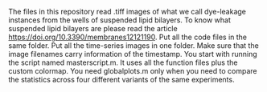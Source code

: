 The files in this repository read .tiff images of what we call dye-leakage instances from the wells of suspended lipid bilayers. To know what suspended lipid bilayers are please read the article https://doi.org/10.3390/membranes12121190.
Put all the code files in the same folder.
Put all the time-series images in one folder.
Make sure that the image filenames carry information of the timestamp.
You start with running the script named masterscript.m. It uses all the function files plus the custom colormap.
You need globalplots.m only when you need to compare the statistics across four different variants of the same experiments.
